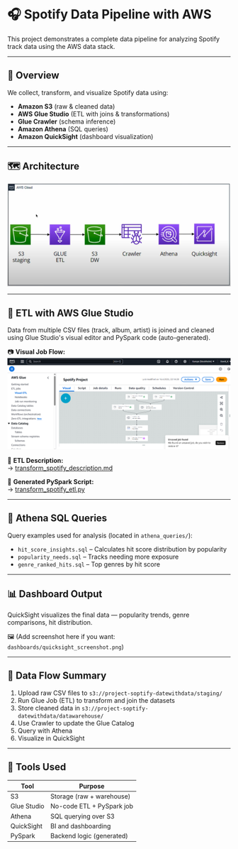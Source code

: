 # 🎧 Spotify Data Pipeline with AWS

This project demonstrates a complete data pipeline for analyzing Spotify track data using the AWS data stack.

---

## 📌 Overview
We collect, transform, and visualize Spotify data using:
- **Amazon S3** (raw & cleaned data)
- **AWS Glue Studio** (ETL with joins & transformations)
- **Glue Crawler** (schema inference)
- **Amazon Athena** (SQL queries)
- **Amazon QuickSight** (dashboard visualization)

---

## 🗺️ Architecture

![Project Architecture](diagrams/project_diagram.png)

---

## 🧪 ETL with AWS Glue Studio

Data from multiple CSV files (track, album, artist) is joined and cleaned using Glue Studio's visual editor and PySpark code (auto-generated).

📷 **Visual Job Flow:**  
![Glue Flow](diagrams/glue_job_flow.png)

📜 **ETL Description:**  
→ [transform_spotify_description.md](glue_jobs/transform_spotify_description.md)

📜 **Generated PySpark Script:**  
→ [transform_spotify_etl.py](glue_jobs/transform_spotify_etl.py)

---

## 🧠 Athena SQL Queries

Query examples used for analysis (located in `athena_queries/`):
- `hit_score_insights.sql` – Calculates hit score distribution by popularity
- `popularity_needs.sql` – Tracks needing more exposure
- `genre_ranked_hits.sql` – Top genres by hit score

---

## 📊 Dashboard Output

QuickSight visualizes the final data — popularity trends, genre comparisons, hit distribution.

🖼️ (Add screenshot here if you want: `dashboards/quicksight_screenshot.png`)

---

## 🔁 Data Flow Summary

1. Upload raw CSV files to `s3://project-soptify-datewithdata/staging/`
2. Run Glue Job (ETL) to transform and join the datasets
3. Store cleaned data in `s3://project-soptify-datewithdata/datawarehouse/`
4. Use Crawler to update the Glue Catalog
5. Query with Athena
6. Visualize in QuickSight

---

## 🔧 Tools Used

| Tool        | Purpose                    |
|-------------|-----------------------------|
| S3          | Storage (raw + warehouse)   |
| Glue Studio | No-code ETL + PySpark job   |
| Athena      | SQL querying over S3        |
| QuickSight  | BI and dashboarding         |
| PySpark     | Backend logic (generated)   |
